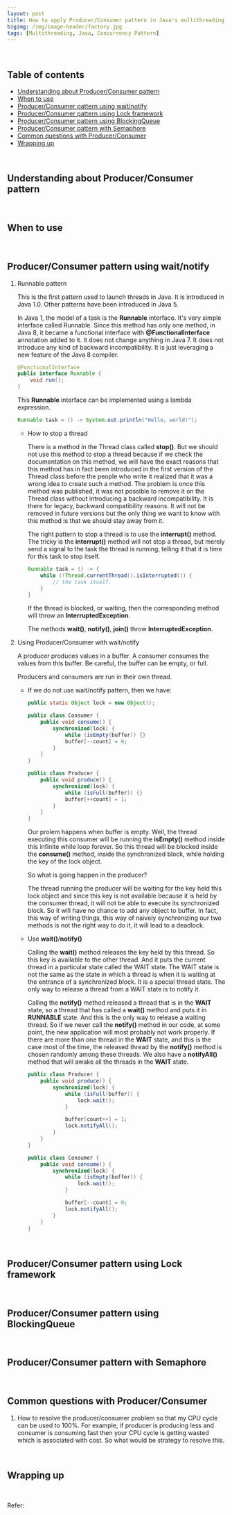 ```yaml
---
layout: post
title: How to apply Producer/Consumer pattern in Java's multithreading
bigimg: /img/image-header/factory.jpg
tags: [Multithreading, Java, Concurrency Pattern]
---
```




<br>

## Table of contents
- [Understanding about Producer/Consumer pattern](#understanding-about-producer/consumer-pattern)
- [When to use](#when-to-use)
- [Producer/Consumer pattern using wait/notify](#producer/consumer-pattern-using-wait/notify)
- [Producer/Consumer pattern using Lock framework](#producer/consumer-pattern-using-lock-framework)
- [Producer/Consumer pattern using BlockingQueue](#producer/consumer-pattern-using-blockingqueue)
- [Producer/Consumer pattern with Semaphore](#producer/consumer-pattern-with-semaphore)
- [Common questions with Producer/Consumer](#common-questions-with-producer/consumer)
- [Wrapping up](#wrapping-up)


<br>

## Understanding about Producer/Consumer pattern






<br>

## When to use




<br>

## Producer/Consumer pattern using wait/notify
1. Runnable pattern

    This is the first pattern used to launch threads in Java. It is introduced in Java 1.0. Other patterns have been introduced in Java 5.

    In Java 1, the model of a task is the **Runnable** interface. It's very simple interface called Runnable. Since this method has only one method, in Java 8, it became a functional interface with **@FunctionalInterface** annotation added to it. It does not change anything in Java 7. It does not introduce any kind of backward incompatibility. It is just leveraging a new feature of the Java 8 compiler.

    ```java
    @FunctionalInterface
    public interface Runnable {
        void run();
    }
    ```

    This **Runnable** interface can be implemented using a lambda expression.

    ```java
    Runnable task = () -> System.out.println("Hello, world!");
    ```

    - How to stop a thread

        There is a method in the Thread class called **stop()**. But we should not use this method to stop a thread because if we check the documentation on this method, we will have the exact reasons that this method has in fact been introduced in the first version of the Thread class before the people who write it realized that it was a wrong idea to create such a method. The problem is once this method was published, it was not possible to remove it on the Thread class without introducing a backward incompatibility. It is there for legacy, backward compatibility reasons. It will not be removed in future versions but the only thing we want to know with this method is that we should stay away from it.

        The right pattern to stop a thread is to use the **interrupt()** method. The tricky is the **interrupt()** method will not stop a thread, but merely send a signal to the task the thread is running, telling it that it is time for this task to stop itself.

        ```java
        Runnable task = () -> {
            while (!Thread.currentThread().isInterrupted()) {
                // the task itself.
            }
        }
        ```

        If the thread is blocked, or waiting, then the corresponding method will throw an **InterruptedException**.

        The methods **wait()**, **notify()**, **join()** throw **InterruptedException**.

2. Using Producer/Consumer with wait/notify

    A producer produces values in a buffer. A consumer consumes the values from this buffer. Be careful, the buffer can be empty, or full.

    Producers and consumers are run in their own thread.

    - If we do not use wait/notify pattern, then we have:

        ```java
        public static Object lock = new Object();

        public class Consumer {
            public void consume() {
                synchronized(lock) {
                    while (isEmpty(buffer)) {}
                    buffer[--count] = 0;
                }
            }
        }

        public class Producer {
            public void produce() {
                synchronized(lock) {
                    while (isFull(buffer)) {}
                    buffer[++count] = 1;
                }
            }
        }
        ```

        Our prolem happens when buffer is empty. Well, the thread executing this consumer will be running the **isEmpty()** method inside this infinite while loop forever. So this thread will be blocked inside the **consume()** method, inside the synchronized block, while holding the key of the lock object.

        So what is going happen in the producer?

        The thread running the producer will be waiting for the key held this lock object and since this key is not available because it is held by the consumer thread, it will not be able to execute its synchronized block. So it will have no chance to add any object to buffer. In fact, this way of writing things, this way of naively synchronizing our two methods is not the right way to do it, it will lead to a deadlock.

    - Use **wait()**/**notify()**

        Calling the **wait()** method releases the key held by this thread. So this key is available to the other thread. And it puts the current thread in a particular state called the WAIT state. The WAIT state is not the same as the state in which a thread is when it is waiting at the entrance of a synchronized block. It is a special thread state. The only way to release a thread from a WAIT state is to notify it.

        Calling the **notify()** method released a thread that is in the **WAIT** state, so a thread that has called a **wait()** method and puts it in **RUNNABLE** state. And this is the only way to release a waiting thread. So if we never call the **notify()** method in our code, at some point, the new application will most probably not work properly. If there are more than one thread in the **WAIT** state, and this is the case most of the time, the released thread by the **notify()** method is chosen randomly among these threads. We also have a **notifyAll()** method that will awake all the threads in the **WAIT** state.

        ```java
        public class Producer {
            public void produce() {
                synchronized(lock) {
                    while (isFull(buffer)) {
                        lock.wait();
                    }

                    buffer[count++] = 1;
                    lock.notifyAll();
                }
            }
        }

        public class Consumer {
            public void consume() {
                synchronized(lock) {
                    while (isEmpty(buffer)) {
                        lock.wait();
                    }

                    buffer[--count] = 0;
                    lock.notifyAll();
                }
            }
        }
        ```

<br>

## Producer/Consumer pattern using Lock framework





<br>

## Producer/Consumer pattern using BlockingQueue






<br>

## Producer/Consumer pattern with Semaphore






<br>

## Common questions with Producer/Consumer
1. How to resolve the producer/consumer problem so that my CPU cycle can be used to 100%. For example, if producer is producing less and consumer is consuming fast then your CPU cycle is getting wasted which is associated with cost. So what would be strategy to resolve this.





<br>

## Wrapping up




<br>

Refer:

[]()